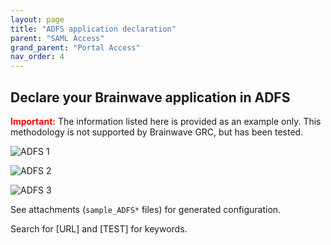 ```yaml
---
layout: page
title: "ADFS application declaration"
parent: "SAML Access"
grand_parent: "Portal Access"
nav_order: 4
---
```


## Declare your Brainwave application in ADFS

<span style="color:red">**Important:**</span> The information listed here is provided as an example only. This methodology is not supported by Brainwave GRC, but has been tested.

![ADFS 1](../images/adfs1.png "adfs1")

![ADFS 2](../images/adfs2.png "adfs2")

![ADFS 3](../images/adfs3.png "adfs3")

See attachments (`sample_ADFS*` files) for generated configuration.  

Search for [URL] and [TEST] for keywords.  
